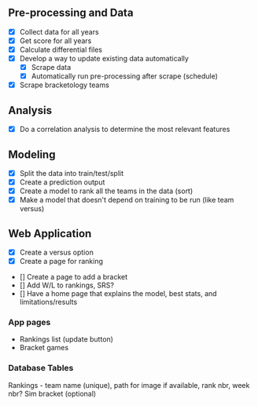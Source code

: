 ## Pre-processing and Data
- [x] Collect data for all years
- [x] Get score for all years
- [x] Calculate differential files
- [x] Develop a way to update existing data automatically
  - [x] Scrape data
  - [x] Automatically run pre-processing after scrape (schedule)
- [x] Scrape bracketology teams

## Analysis
- [x] Do a correlation analysis to determine the most relevant features

## Modeling
- [x] Split the data into train/test/split
- [x] Create a prediction output
- [x] Create a model to rank all the teams in the data (sort)
- [x] Make a model that doesn't depend on training to be run (like team versus)

## Web Application
- [x] Create a versus option
- [x] Create a page for ranking
- [] Create a page to add a bracket
- [] Add W/L to rankings, SRS? 
- [] Have a home page that explains the model, best stats, and limitations/results

### App pages
- Rankings list (update button)
- Bracket games
### Database Tables
Rankings - team name (unique), path for image if available, rank nbr, week nbr?
Sim bracket (optional)